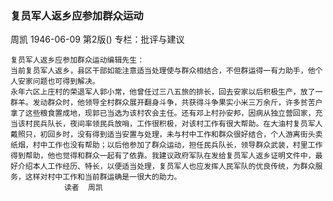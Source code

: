 ### 复员军人返乡应参加群众运动
周凯
1946-06-09
第2版()
专栏：批评与建议

    复员军人返乡应参加群众运动编辑先生：
    当前复员军人返乡，县区干部如能注意适当处理使与群众相结合，不但群运得一有力助手，他个人安家问题也可得到解决。
    永年六区上庄村的荣退军人郭小常，他曾任过三八五旅的排长，回去安家以后积极生产，放了一群羊。发动群众时，他领导全村群众展开翻身斗争，共获得斗争果实小米三万余斤，许多贫苦户拿了这些粮食置成地，现郭已当选为该村农会主任。还有邓上村孙安邦，因病从独立营回家，充当该村民兵队长，夜间率领民兵放哨，工作很积极，对该村工作有很大帮助。在大油村复员军人戴照只，初回乡时，没有得到适当安置与处理，未与村中工作和群众很好结合，个人游离街头卖纸烟，村中工作也没有帮助；以后他参加了群众运动，担任民兵队长，领导群众武装，村里工作得到帮助，他也觉得和群众一起有了依靠。我建议政府军队在发给复员军人返乡证明文件中，最好介绍本人工作经历、特长，以便适当处理，复员军人也应发挥人民军队的优良传统，为群众服务，这样对村中工作和当前群运确是一很大的助力。
                读者  周凯
